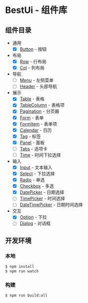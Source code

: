 # BestUi - 组件库

## 组件目录

- 通用
  - [x] [Button](./packages/button) - 按钮

- 布局
  - [x] [Row](./packages/row) - 行布局
  - [x] [Col](./packages/col) - 列布局

- 导航
  - [ ] [Menu](./packages/menu) - 左侧菜单
  - [ ] [Header](./packages/header) - 头部导航

- 展示
  - [x] [Table](./packages/table) - 表格
  - [x] [TableColumn](./packages/table-column) - 表格项
  - [x] [Pagination](./packages/pagination) - 分页器
  - [x] [Form](./packages/form) - 表单
  - [x] [FormItem](./packages/form-item) - 表单项
  - [x] [Calendar](./packages/calendar) - 日历
  - [x] [Tag](./packages/tag) - 标签
  - [x] [Panel](./packages/panel) - 面板
  - [ ] [Tabs](./packages/tabs) - 选项卡
  - [ ] [Time](./packages/time) - 时间下拉选择

- 输入
  - [x] [Input](./packages/input) - 文本输入
  - [x] [Select](./packages/select) - 下拉选择
  - [x] [Radio](./packages/radio) - 单选
  - [x] [Checkbox](./packages/checkbox) - 多选
  - [x] [DatePicker](./packages/date-picker) - 日期选择
  - [ ] [TimePicker](./packages/time-picker) - 时间选择
  - [ ] [DateTimePicker](./packages/date-time-picker) - 日期时间选择

- 交互
  - [x] [Option](./packages/option) - 下拉
  - [ ] [Dialog](./packages/dialog) - 对话框

## 开发环境

### 本地

```bash
$ npm install
$ npm run watch
```

### 构建

```bash
$ npm run build:all
```